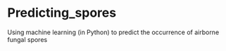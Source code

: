 # Predicting_spores
Using machine learning (in Python) to predict the occurrence of airborne fungal spores
